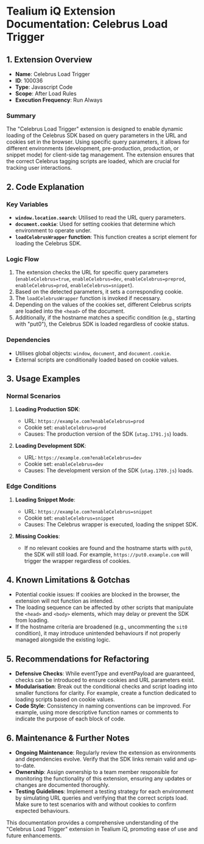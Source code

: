 # Tealium iQ Extension Documentation: Celebrus Load Trigger

## 1. Extension Overview
- **Name**: Celebrus Load Trigger
- **ID**: 100036
- **Type**: Javascript Code
- **Scope**: After Load Rules
- **Execution Frequency**: Run Always

### Summary
The "Celebrus Load Trigger" extension is designed to enable dynamic loading of the Celebrus SDK based on query parameters in the URL and cookies set in the browser. Using specific query parameters, it allows for different environments (development, pre-production, production, or snippet mode) for client-side tag management. The extension ensures that the correct Celebrus tagging scripts are loaded, which are crucial for tracking user interactions.

## 2. Code Explanation

### Key Variables
- **`window.location.search`**: Utilised to read the URL query parameters.
- **`document.cookie`**: Used for setting cookies that determine which environment to operate under.
- **`loadCelebrusWrapper` function**: This function creates a script element for loading the Celebrus SDK.

### Logic Flow
1. The extension checks the URL for specific query parameters (`enableCelebrus=true`, `enableCelebrus=dev`, `enableCelebrus=preprod`, `enableCelebrus=prod`, `enableCelebrus=snippet`).
2. Based on the detected parameters, it sets a corresponding cookie.
3. The `loadCelebrusWrapper` function is invoked if necessary.
4. Depending on the values of the cookies set, different Celebrus scripts are loaded into the `<head>` of the document.
5. Additionally, if the hostname matches a specific condition (e.g., starting with "put0"), the Celebrus SDK is loaded regardless of cookie status.

### Dependencies
- Utilises global objects: `window`, `document`, and `document.cookie`.
- External scripts are conditionally loaded based on cookie values.

## 3. Usage Examples

### Normal Scenarios
1. **Loading Production SDK**: 
   - URL: `https://example.com?enableCelebrus=prod`
   - Cookie set: `enableCelebrus=prod`
   - Causes: The production version of the SDK (`utag.1791.js`) loads.

2. **Loading Development SDK**:
   - URL: `https://example.com?enableCelebrus=dev`
   - Cookie set: `enableCelebrus=dev`
   - Causes: The development version of the SDK (`utag.1789.js`) loads.

### Edge Conditions
1. **Loading Snippet Mode**: 
   - URL: `https://example.com?enableCelebrus=snippet`
   - Cookie set: `enableCelebrus=snippet`
   - Causes: The Celebrus wrapper is executed, loading the snippet SDK.

2. **Missing Cookies**:
   - If no relevant cookies are found and the hostname starts with `put0`, the SDK will still load. For example, `https://put0.example.com` will trigger the wrapper regardless of cookies.

## 4. Known Limitations & Gotchas
- Potential cookie issues: If cookies are blocked in the browser, the extension will not function as intended.
- The loading sequence can be affected by other scripts that manipulate the `<head>` and `<body>` elements, which may delay or prevent the SDK from loading.
- If the hostname criteria are broadened (e.g., uncommenting the `sit0` condition), it may introduce unintended behaviours if not properly managed alongside the existing logic.

## 5. Recommendations for Refactoring
- **Defensive Checks**: While eventType and eventPayload are guaranteed, checks can be introduced to ensure cookies and URL parameters exist.
- **Modularisation**: Break out the conditional checks and script loading into smaller functions for clarity. For example, create a function dedicated to loading scripts based on cookie values.
- **Code Style**: Consistency in naming conventions can be improved. For example, using more descriptive function names or comments to indicate the purpose of each block of code.

## 6. Maintenance & Further Notes
- **Ongoing Maintenance**: Regularly review the extension as environments and dependencies evolve. Verify that the SDK links remain valid and up-to-date.
- **Ownership**: Assign ownership to a team member responsible for monitoring the functionality of this extension, ensuring any updates or changes are documented thoroughly.
- **Testing Guidelines**: Implement a testing strategy for each environment by simulating URL queries and verifying that the correct scripts load. Make sure to test scenarios with and without cookies to confirm expected behaviours. 

This documentation provides a comprehensive understanding of the "Celebrus Load Trigger" extension in Tealium iQ, promoting ease of use and future enhancements.